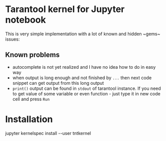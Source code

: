 # Tarantool kernel for Jupyter notebook

This is very simple implementation with a lot of known and hidden ~gems~ issues:

## Known problems
 - autocomplete is not yet realized and I have no idea how to do in easy way
 - when output is long enough and not finished by `...` then next code snippet can get output from this long output
 - `print()` output can be found in `stdout` of tarantool instance. If you need to get value of some variable or even function - just type it in new code cell and press `Run` 

# Installation

jupyter kernelspec install --user tntkernel
